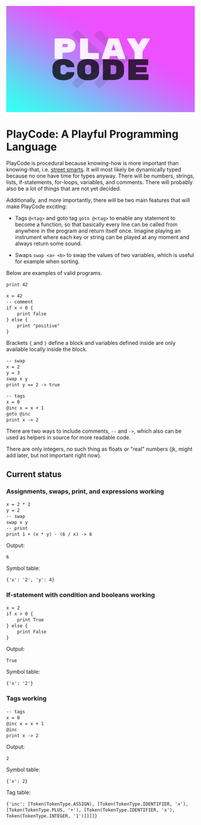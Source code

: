 ![](playcode.png)

# PlayCode: A Playful Programming Language

PlayCode is procedural because knowing-how is more important than knowing-that, i.e. [street smarts](https://en.wikipedia.org/wiki/Procedural_knowledge). It will most likely be dynamically typed because no one have time for types anyway. There will be numbers, strings, lists, if-statements, for-loops, variables, and comments. There will probably also be a lot of things that are not yet decided.

Additionally, and more importantly, there will be two main features that will make PlayCode exciting:

- Tags `@<tag>` and goto tag `goto @<tag>` to enable any statement to become a function, so that basically every line can be called from anywhere in the program and return itself once. Imagine playing an instrument where each key or string can be played at any moment and always return some sound.

- Swaps `swap <a> <b>` to swap the values of two variables, which is useful for example when sorting.

Below are examples of valid programs.

```
print 42
```

```
x = 42
-- comment
if x < 0 {
    print false
} else {
    print "positive"
}
```

Brackets `{` and `}` define a block and variables defined inside are only available locally inside the block.

```
-- swap
x = 2
y = 3
swap x y
print y == 2 -> true
```

```
-- tags
x = 0
@inc x = x + 1
goto @inc
print x -> 2
```

There are two ways to include comments, `--` and `->`, which also can be used as helpers in source for more readable code.

There are only integers, no such thing as floats or "real" numbers (jk, might add later, but not important right now).

## Current status

### Assignments, swaps, print, and expressions working

```
x = 2 * 2
y = 2
-- swap
swap x y
-- print
print 1 + (x * y) - (6 / x) -> 6
```

Output:

```
6
```

Symbol table:

```
{'x': '2', 'y': 4}
```

### If-statement with condition and booleans working

```
x = 2
if x > 0 {
    print True
} else {
    print False
}
```

Output:

```
True
```

Symbol table:

```
{'x': '2'}
```

### Tags working

```
-- tags
x = 0
@inc x = x + 1
@inc
print x -> 2
```

Output:

```
2
```

Symbol table:

```
{'x': 2}
```

Tag table:

```
{'inc': [Token(TokenType.ASSIGN), [Token(TokenType.IDENTIFIER, 'x'), [Token(TokenType.PLUS, '+'), [Token(TokenType.IDENTIFIER, 'x'), Token(TokenType.INTEGER, '1')]]]]}
```

